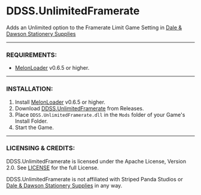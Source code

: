 # DDSS.UnlimitedFramerate
Adds an Unlimited option to the Framerate Limit Game Setting in [Dale & Dawson Stationery Supplies](https://store.steampowered.com/app/2920570/Dale__Dawson_Stationery_Supplies/)

---

### REQUIREMENTS:

- [MelonLoader](https://github.com/LavaGang/MelonLoader/releases) v0.6.5 or higher.

---

### INSTALLATION:

1) Install [MelonLoader](https://github.com/LavaGang/MelonLoader/releases) v0.6.5 or higher.
2) Download [DDSS.UnlimitedFramerate](https://github.com/HerpDerpinstine/DDSS.UnlimitedFramerate/releases) from Releases.
3) Place ``DDSS.UnlimitedFramerate.dll`` in the ``Mods`` folder of your Game's Install Folder.
4) Start the Game.

---

### LICENSING & CREDITS:

DDSS.UnlimitedFramerate is licensed under the Apache License, Version 2.0. See [LICENSE](https://github.com/HerpDerpinstine/DDSS.UnlimitedFramerate/blob/main/LICENSE.md) for the full License.

DDSS.UnlimitedFramerate is not affiliated with Striped Panda Studios or [Dale & Dawson Stationery Supplies](https://store.steampowered.com/app/2920570/Dale__Dawson_Stationery_Supplies/) in any way.
